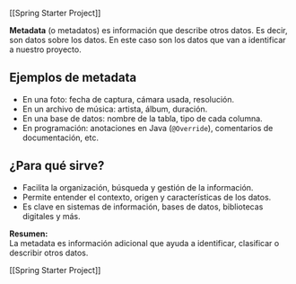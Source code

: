 [[Spring Starter Project]]

**Metadata** (o metadatos) es información que describe otros datos. Es decir, son datos sobre los datos. En este caso son los datos que van a identificar a nuestro proyecto.

## Ejemplos de metadata

- En una foto: fecha de captura, cámara usada, resolución.
- En un archivo de música: artista, álbum, duración.
- En una base de datos: nombre de la tabla, tipo de cada columna.
- En programación: anotaciones en Java (`@Override`), comentarios de documentación, etc.

## ¿Para qué sirve?

- Facilita la organización, búsqueda y gestión de la información.
- Permite entender el contexto, origen y características de los datos.
- Es clave en sistemas de información, bases de datos, bibliotecas digitales y más.

**Resumen:**  
La metadata es información adicional que ayuda a identificar, clasificar o describir otros datos.

[[Spring Starter Project]]
